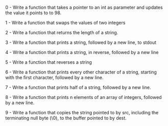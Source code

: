 0 - Write a function that takes a pointer to an int as parameter and updates the value it points to to 98.

1 - Write a function that swaps the values of two integers

2 - Write a function that returns the length of a string.

3 - Write a function that prints a string, followed by a new line, to stdout

4 - Write a function that prints a string, in reverse, followed by a new line

5 - Write a function that reverses a string

6 - Write a function that prints every other character of a string, starting with the first character, followed by a new line.

7 - Write a function that prints half of a string, followed by a new line.

8 - Write a function that prints n elements of an array of integers, followed by a new line.

9 - Write a function that copies the string pointed to by src, including the terminating null byte (\0), to the buffer pointed to by dest.
